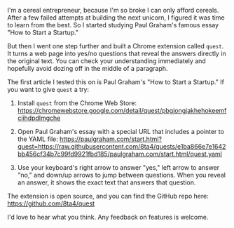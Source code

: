 I'm a cereal entrepreneur, because I'm so broke I can only afford cereals. After a few failed attempts at building the next unicorn, I figured it was time to learn from the best. So I started studying Paul Graham's famous essay "How to Start a Startup."

But then I went one step further and built a Chrome extension called `quest`. It turns a web page into yes/no questions that reveal the answers directly in the original text. You can check your understanding immediately and hopefully avoid dozing off in the middle of a paragraph.

The first article I tested this on is Paul Graham's "How to Start a Startup." If you want to give `quest` a try:

1. Install `quest` from the Chrome Web Store: https://chromewebstore.google.com/detail/quest/pbgjongjakhehokeemfciihdpdlmgche

2. Open Paul Graham's essay with a special URL that includes a pointer to the YAML file: https://paulgraham.com/start.html?quest=https://raw.githubusercontent.com/8ta4/quests/e1ba866e7e1642bb456cf34b7c99fd9921fbd185/paulgraham.com/start.html/quest.yaml

3. Use your keyboard's right arrow to answer "yes," left arrow to answer "no," and down/up arrows to jump between questions. When you reveal an answer, it shows the exact text that answers that question.

The extension is open source, and you can find the GitHub repo here: https://github.com/8ta4/quest

I'd love to hear what you think. Any feedback on features is welcome.
